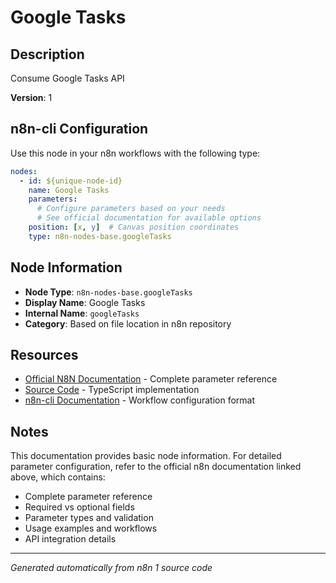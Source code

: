 # Google Tasks

## Description

Consume Google Tasks API

**Version**: 1

## n8n-cli Configuration

Use this node in your n8n workflows with the following type:

```yaml
nodes:
  - id: ${unique-node-id}
    name: Google Tasks
    parameters:
      # Configure parameters based on your needs
      # See official documentation for available options
    position: [x, y]  # Canvas position coordinates
    type: n8n-nodes-base.googleTasks
```

## Node Information

- **Node Type**: `n8n-nodes-base.googleTasks`
- **Display Name**: Google Tasks
- **Internal Name**: `googleTasks`
- **Category**: Based on file location in n8n repository

## Resources

- [Official N8N Documentation](https://docs.n8n.io/integrations/builtin/app-nodes/n8n-nodes-base.googletasks/) - Complete parameter reference
- [Source Code](https://github.com/n8n-io/n8n/blob/master/packages/nodes-base/nodes/Google/Task/GoogleTasks.node.ts) - TypeScript implementation
- [n8n-cli Documentation](https://github.com/edenreich/n8n-cli) - Workflow configuration format

## Notes

This documentation provides basic node information. For detailed parameter configuration, 
refer to the official n8n documentation linked above, which contains:

- Complete parameter reference
- Required vs optional fields
- Parameter types and validation
- Usage examples and workflows
- API integration details

---
*Generated automatically from n8n 1 source code*
